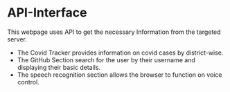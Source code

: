 # API-Interface

This webpage uses API to get the necessary Information from the targeted server.

* The Covid Tracker provides information on covid cases by district-wise.
* The GitHub Section search for the user by their username and displaying their basic details.
* The speech recognition section allows the browser to function on voice control.
